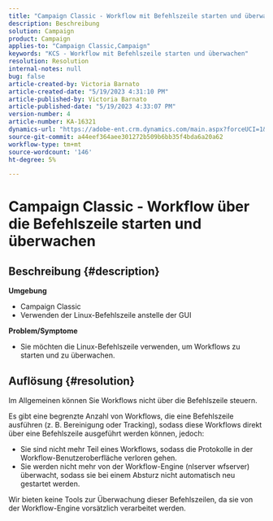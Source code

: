 ```yaml
---
title: "Campaign Classic - Workflow mit Befehlszeile starten und überwachen"
description: Beschreibung
solution: Campaign
product: Campaign
applies-to: "Campaign Classic,Campaign"
keywords: "KCS - Workflow mit Befehlszeile starten und überwachen"
resolution: Resolution
internal-notes: null
bug: false
article-created-by: Victoria Barnato
article-created-date: "5/19/2023 4:31:10 PM"
article-published-by: Victoria Barnato
article-published-date: "5/19/2023 4:33:07 PM"
version-number: 4
article-number: KA-16321
dynamics-url: "https://adobe-ent.crm.dynamics.com/main.aspx?forceUCI=1&pagetype=entityrecord&etn=knowledgearticle&id=fcca288b-62f6-ed11-8848-6045bd0065b6"
source-git-commit: a44eef364aee301272b509b6bb35f4bda6a20a62
workflow-type: tm+mt
source-wordcount: '146'
ht-degree: 5%

---
```


# Campaign Classic - Workflow über die Befehlszeile starten und überwachen

## Beschreibung {#description}

<b>Umgebung</b>
- Campaign Classic
- Verwenden der Linux-Befehlszeile anstelle der GUI

<b>Problem/Symptome</b>
- Sie möchten die Linux-Befehlszeile verwenden, um Workflows zu starten und zu überwachen.



## Auflösung {#resolution}


Im Allgemeinen können Sie Workflows nicht über die Befehlszeile steuern.

Es gibt eine begrenzte Anzahl von Workflows, die eine Befehlszeile ausführen (z. B. Bereinigung oder Tracking), sodass diese Workflows direkt über eine Befehlszeile ausgeführt werden können, jedoch:

- Sie sind nicht mehr Teil eines Workflows, sodass die Protokolle in der Workflow-Benutzeroberfläche verloren gehen.
- Sie werden nicht mehr von der Workflow-Engine (nlserver wfserver) überwacht, sodass sie bei einem Absturz nicht automatisch neu gestartet werden.


Wir bieten keine Tools zur Überwachung dieser Befehlszeilen, da sie von der Workflow-Engine vorsätzlich verarbeitet werden.
